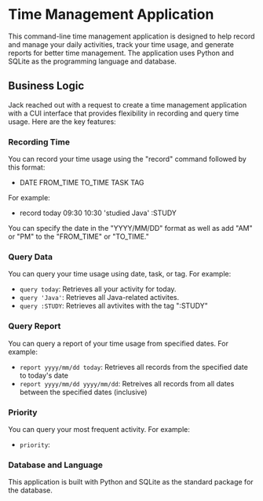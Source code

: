 # Time Management Application
This command-line time management application is designed to help record and manage your daily activities, track your time usage, and generate reports for better time management. The application uses Python and SQLite as the programming language and database.

## Business Logic
Jack reached out with a request to create a time management application with a CUI interface that provides flexibility in recording and query time usage. Here are the key features: 

### Recording Time
You can record your time usage using the "record" command followed by this format:

* DATE FROM_TIME TO_TIME TASK TAG

For example:

* record today 09:30 10:30 'studied Java' :STUDY

You can specify the date in the "YYYY/MM/DD" format as well as add "AM" or "PM" to the "FROM_TIME" or "TO_TIME."

### Query Data
You can query your time usage using date, task, or tag.
For example:

* `query today`: Retrieves all your activity for today.
* `query 'Java'`: Retrieves all Java-related activites.
* `query :STUDY`: Retrieves all avtivites with the tag ":STUDY"

### Query Report
You can query a report of your time usage from specified dates.
For example:

* `report yyyy/mm/dd today`: Retrieves all records from the specified date to today's date
* `report yyyy/mm/dd yyyy/mm/dd`: Retreives all records from all dates between the specified dates (inclusive)

### Priority
You can query your most frequent activity.
For example:

* `priority`: 


### Database and Language
This application is built with Python and SQLite as the standard package for the database.


